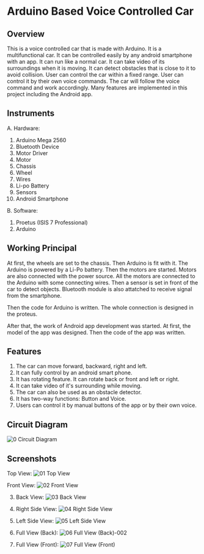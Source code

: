# Arduino Based Voice Controlled Car

## Overview
This is a voice controlled car that is made with Arduino. It is a multifunctional car. It can be controlled easily by any android smartphone with an app. It can run like a normal car. It can take video of its surroundings when it is moving. It can detect obstacles that is close to it to avoid collision. User can control the car within a fixed range. User can control it by their own voice commands. The car will follow the voice command and work accordingly. Many features are implemented in this project including the Android app.

## Instruments
A. Hardware:
1. Arduino Mega 2560
2. Bluetooth Device
3. Motor Driver
4. Motor
5. Chassis 
6. Wheel
7. Wires
8. Li-po Battery
9. Sensors
10. Android Smartphone

B. Software:
1. Proetus (ISIS 7 Professional)
2. Arduino 

## Working Principal
At first, the wheels are set to the chassis. Then Arduino is fit with it. The Arduino is powered by a Li-Po battery. Then the motors are started. Motors are also connected with the power source. All the motors are connected to the Arduino with some connecting wires. Then a sensor is set in front of the car to detect objects. Bluetooth module is also attatched to receive signal from the smartphone. 

Then the code for Arduino is written. The whole connection is designed in the proteus.

After that, the work of Android app development was started. At first, the model of the app was designed. Then the code of the app was written.

## Features
1. The car can move forward, backward, right and left.
2. It can fully control by an android smart phone.
3. It has rotating feature. It can rotate back or front and left or right.
4. It can take video of it's surrounding while moving. 
5. The car can also be used as an obstacle detector.
6. It has two-way functions: Button and Voice.
7. Users can control it by manual buttons of the app or by their own voice. 

## Circuit Diagram

![0  Circuit Diagram](https://user-images.githubusercontent.com/30154496/82124401-aec6ca80-97c0-11ea-9204-c5c81d245916.jpg)

## Screenshots

Top View:
![01  Top View](https://user-images.githubusercontent.com/30154496/82124404-b0908e00-97c0-11ea-8304-a40e1da66d49.jpg)

Front View:
![02  Front View](https://user-images.githubusercontent.com/30154496/82124405-b1c1bb00-97c0-11ea-8167-2c1389095cd6.jpg)

3. Back View:
![03  Back View](https://user-images.githubusercontent.com/30154496/82124407-b25a5180-97c0-11ea-8cbf-ed4bfac36922.jpg)

4. Right Side View:
![04  Right Side View](https://user-images.githubusercontent.com/30154496/82124410-b38b7e80-97c0-11ea-8547-e4edff1198c4.jpg)

5. Left Side View:
![05  Left Side View](https://user-images.githubusercontent.com/30154496/82124411-b4bcab80-97c0-11ea-9ff7-576279c7b724.jpg)

6. Full View (Back):
![06  Full View (Back)-002](https://user-images.githubusercontent.com/30154496/82124412-b5edd880-97c0-11ea-94e2-2117cfb016da.jpg)

7. Full View (Front):
![07  Full View (Front)](https://user-images.githubusercontent.com/30154496/82124413-b71f0580-97c0-11ea-9f17-10c72c541b09.jpg)








